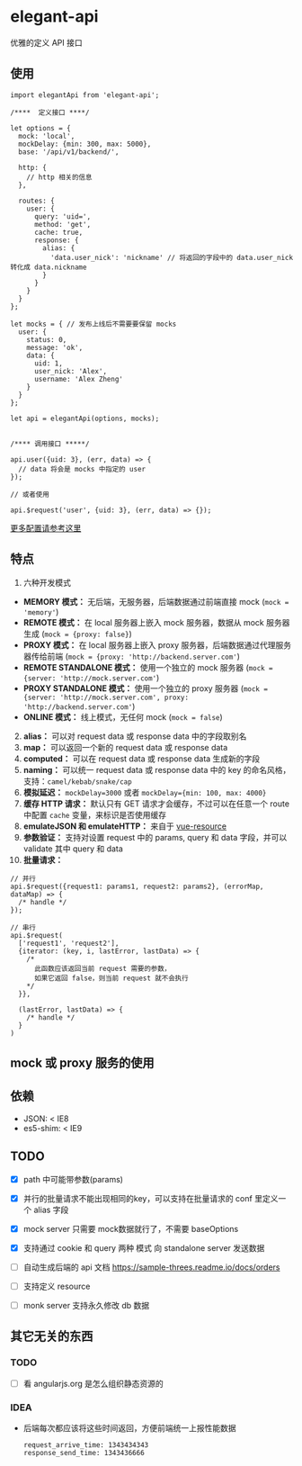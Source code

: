 # elegant-api

优雅的定义 API 接口

## 使用

```es6
import elegantApi from 'elegant-api';

/****  定义接口 ****/

let options = {
  mock: 'local',
  mockDelay: {min: 300, max: 5000},
  base: '/api/v1/backend/',

  http: {
    // http 相关的信息
  },

  routes: {
    user: {
      query: 'uid=',
      method: 'get',
      cache: true,
      response: {
        alias: {
          'data.user_nick': 'nickname' // 将返回的字段中的 data.user_nick 转化成 data.nickname
        }
      }
    }
  }
};

let mocks = { // 发布上线后不需要要保留 mocks
  user: {
    status: 0,
    message: 'ok',
    data: {
      uid: 1,
      user_nick: 'Alex',
      username: 'Alex Zheng'
    }
  }
}; 

let api = elegantApi(options, mocks);


/**** 调用接口 *****/

api.user({uid: 3}, (err, data) => {
  // data 将会是 mocks 中指定的 user
});

// 或者使用

api.$request('user', {uid: 3}, (err, data) => {});

```

[更多配置请参考这里](./src/defaultHttpOptions.jsx)

## 特点

1. 六种开发模式
  * **MEMORY 模式：** 无后端，无服务器，后端数据通过前端直接 mock (`mock = 'memory'`)
  * **REMOTE 模式：** 在 local 服务器上嵌入 mock 服务器，数据从 mock 服务器生成 (`mock = {proxy: false}`)
  * **PROXY  模式：** 在 local 服务器上嵌入 proxy 服务器，后端数据通过代理服务器传给前端 (`mock = {proxy: 'http://backend.server.com'`)
  * **REMOTE STANDALONE 模式：** 使用一个独立的 mock 服务器 (`mock = {server: 'http://mock.server.com'`)
  * **PROXY  STANDALONE 模式：** 使用一个独立的 proxy 服务器 (`mock = {server: 'http://mock.server.com', proxy: 'http://backend.server.com'`)
  * **ONLINE 模式：** 线上模式，无任何 mock (`mock = false`)
2. **alias：** 可以对 request data 或 response data 中的字段取别名
3. **map：** 可以返回一个新的 request data 或 response data
4. **computed：** 可以在 request data 或 response data 生成新的字段
5. **naming：** 可以统一 request data 或 response data 中的 key 的命名风格，支持：`camel/kebab/snake/cap`
6. **模拟延迟：** `mockDelay=3000` 或者 `mockDelay={min: 100, max: 4000}`
7. **缓存 HTTP 请求：** 默认只有 GET 请求才会缓存，不过可以在任意一个 route 中配置 `cache` 变量，来标识是否使用缓存
8. **emulateJSON 和 emulateHTTP：** 来自于 [vue-resource](https://github.com/vuejs/vue-resource/tree/0.5.1#options)
9. **参数验证：** 支持对设置 request 中的 params, query 和 data 字段，并可以 validate 其中 query 和 data
10. **批量请求：** 
  ```es6
  // 并行
  api.$request({request1: params1, request2: params2}, (errorMap, dataMap) => {
    /* handle */
  });

  // 串行
  api.$request(
    ['request1', 'request2'], 
    {iterator: (key, i, lastError, lastData) => { 
      /* 
        此函数应该返回当前 request 需要的参数，
        如果它返回 false，则当前 request 就不会执行
      */ 
    }},

    (lastError, lastData) => {
      /* handle */
    }
  ) 
  ```

## mock 或 proxy 服务的使用


## 依赖

* JSON: < IE8
* es5-shim: < IE9


## TODO

* [x] path 中可能带参数(params)
* [x] 并行的批量请求不能出现相同的key，可以支持在批量请求的 conf 里定义一个 alias 字段
* [x] mock server 只需要 mock数据就行了，不需要 baseOptions
* [x] 支持通过 cookie 和 query 两种 模式 向 standalone server 发送数据
* [ ] 自动生成后端的 api 文档 https://sample-threes.readme.io/docs/orders
* [ ] 支持定义 resource 
* [ ] monk server 支持永久修改 db 数据



## 其它无关的东西

### TODO

* [ ] 看 angularjs.org 是怎么组织静态资源的


### IDEA

* 后端每次都应该将这些时间返回，方便前端统一上报性能数据

  ```
  request_arrive_time: 1343434343
  response_send_time: 1343436666
  ```
